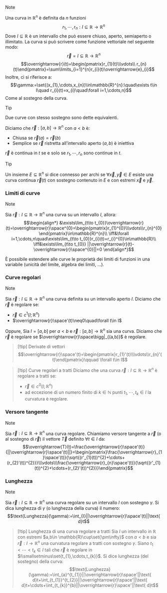 >[!note]
>Una curva in $\mathbb{R}^{n}$ è definita da $n$ funzioni $$r_{1},\cdots,r_{n}:I\subseteq\mathbb{R}\to\mathbb{R}^{n}$$
>Dove $I\subseteq\mathbb{R}$ è un intervallo che può essere chiuso, aperto, semiaperto o illimitato. La curva si può scrivere come funzione vettoriale nel seguente modo: $$\overrightarrow{r}=I\subseteq\mathbb{R}\to\mathbb{R}^{n}$$
>$$\overrightarrow{r}(t)=\begin{pmatrix}r_{1}(t)\\\vdots\\ r_{n}(t)\end{pmatrix}=\sum\limits_{i=1}^{n}r_{i}(t)\overrightarrow{e}_{i}$$
>Inoltre, ci si riferisce a: $$\gamma:=\set{(x_{1},\cdots,x_{n})\in\mathbb{R}^{n}:\quad\exists t\in I\quad r_{i}(t)=x_{i}\quad\forall i=1,\cdots,n}$$
>Come al sostegno della curva.

>[!tip]
>Due curve con stesso sostegno sono dette equivalenti.

Diciamo che $\overrightarrow{r}:[a,b]\to\mathbb{R}^{n}$ con $a<b$ è:
- Chiusa se $\overrightarrow{r}(a)=\overrightarrow{r}(b)$
- Semplice se $\overrightarrow{r}$ ristretta all'intervallo aperto $(a,b)$ è iniettiva

$\overrightarrow{r}$ è continua in $t$ se e solo se $r_{1},\cdots,r_{n}$ sono continue in $t$.

>[!tip]
>Un insieme $E\subseteq\mathbb{R}^{n}$ si dice connesso per archi se $\forall\overrightarrow{x},\overrightarrow{y}\in E$ esiste una curva continua $\overrightarrow{r}(t)$ con sostegno contenuto in $E$ e con estremi $\overrightarrow{x}$ e $\overrightarrow{y}$.

### Limiti di curve
>[!note]
>Sia $\overrightarrow{r}:I\subseteq\mathbb{R}\to\mathbb{R}^{n}$ una curva su un intervallo $I$, allora: $$\begin{align*}
&\exists\lim_{t\to t_{0}}\overrightarrow{r}(t)=\overrightarrow{r}\space^{0}=\begin{pmatrix}r_{1}^{0}\\\vdots\\r_{n}^{0}\end{pmatrix}\in\mathbb{R}^{n}\\
\iff&\forall i=1,\cdots,n\quad\exists\lim_{t\to t_{0}}r_{i}(t)=r_{i}^{0}\in\mathbb{R}\\
\iff&\exists\lim_{t\to t_{0}} ||\overrightarrow{r}(t)-\overrightarrow{r}\space^{0}||=0
\end{align*}$$

È possibile estendere alle curve le proprietà dei limiti di funzioni in una variabile (unicità del limite, algebra dei limiti, ...).

### Curve regolari
>[!note]
>Sia $\overrightarrow{r}:I\subseteq\mathbb{R}\to\mathbb{R}^{n}$ una curva definita su un intervallo aperto $I$. Diciamo che $\overrightarrow{r}$ è regolare se:
>- $\overrightarrow{r}\in c^{1}(I;\mathbb{R}^{n})$
>- $\overrightarrow{r}\space'(t)\neq0\quad\forall t\in I$
>
>Oppure, Sia $I=[a,b]$ per $a<b$ e $\overrightarrow{r}:[a,b]\to\mathbb{R}^{n}$ sia una curva. Diciamo che $\overrightarrow{r}$ è regolare se $\overrightarrow{r}\space\bigg|_{(a,b)}$ è regolare.

>[!tip] Derivate di vettori
>$$\overrightarrow{r}\space'(t)=\begin{pmatrix}r_{1}'(t)\\\vdots\\r_{n}'(t)\end{pmatrix}\qquad \forall t\in I$$

>[!tip] Curve regolari a tratti
>Diciamo che una curva $\overrightarrow{r}:I\subseteq\mathbb{R}\to\mathbb{R}^{n}$ è regolare a tratti se:
>- $\overrightarrow{r}\in c^{0}(I;\mathbb{R}^{n})$
>- ad eccezione di un numero finito di $k\in\mathbb{N}$ punti $t_{1},\cdots,t_{k}\in I$ la curvatura è regolare.

### Versore tangente
>[!note]
>Sia $\overrightarrow{r}:I\subseteq\mathbb{R}\to\mathbb{R}^{n}$ una curva regolare. Chiamiamo versore tangente a $\overrightarrow{r}$ (o al sostegno di $\overrightarrow{r}$) il vettore $\overrightarrow{T}$ definito $\forall t\in I$ da:
>$$\overrightarrow{T}(t)=\frac{\overrightarrow{r}\space'(t)}{||\overrightarrow{r}\space'(t)||}=\begin{pmatrix}\frac{\overrightarrow{r}_{1}\space'(t)}{\sqrt{(r'_{1}(t))^{2}+\cdots+(r_{2}'(t))^{2}}}\\\vdots\\\frac{\overrightarrow{r}_{n}\space'(t)}{\sqrt{(r'_{1}(t))^{2}+\cdots+(r_{2}'(t))^{2}}}\end{pmatrix}$$

### Lunghezza
>[!note]
>Sia $\overrightarrow{r}: I\subseteq\mathbb{R}\to\mathbb{R}^{n}$ una curva regolare su un intervallo $I$ con sostegno $\gamma$. Si dica lunghezza di $\gamma$ (o lunghezza della curva) il numero: $$\text{Lunghezza}(\gamma):=\int_{I}||\overrightarrow{r}\space'(t)||\text{ d}t$$

>[!tip] Lunghezza di una curva regolare a tratti
>Sia $I$ un intervallo in $\mathbb{R}$ con estremi $a,b\in \mathbb{R}\cup\set{\pm\infty}$ con $a<b$ e sia $\overrightarrow{r}:I\to\mathbb{R}^{n}$ una curvatura regolare a tratti con sostegno $\gamma$. Siano $t_{1}<\cdots<t_{k}\in I$ tali che $\overrightarrow{r}$ è regolare in $I\smallsetminus\set{t_{1},\cdots,t_{k}}$. Si dice lunghezza (del sostegno) della curva: $$\text{Lunghezza}(\gamma):=\int_{a}^{t_{1}}||\overrightarrow{r}\space'||\text{ d}t+\int_{t_{1}}^{t_{2}}||\overrightarrow{r}\space'||\text{ d}t+\cdots+\int_{t_{k}}^{b}||\overrightarrow{r}\space'||\text{ d}t$$




